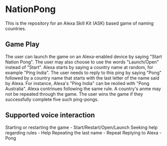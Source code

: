 # NationPong

This is the repository for an Alexa Skill Kit (ASK) based game of naming countries.

## Game Play

The user can launch the game on an Alexa-enabled device by saying "Start Nation Pong". The user may also choose to use the words "Launch/Open" instead of "Start".
Alexa starts by saying a country name at random, for example "Ping India". The user needs to reply to this ping by saying "Pong" followed by a country name that starts with the last letter of the name said by Alexa.
For instance, Alexa's "Ping India" can be reolied with "Pong Australia". Alexa contrinues following the same rule. A country's anme may not be repeated through the game.
The user wins the game if they successfully complete five such ping-pongs.

## Supported voice interaction

Starting or restarting the game - Start/Restart/Open/Launch
Seeking help regarding rules - Help
Repeating the last name - Repeat
Replying to Alexa - Pong <country>
